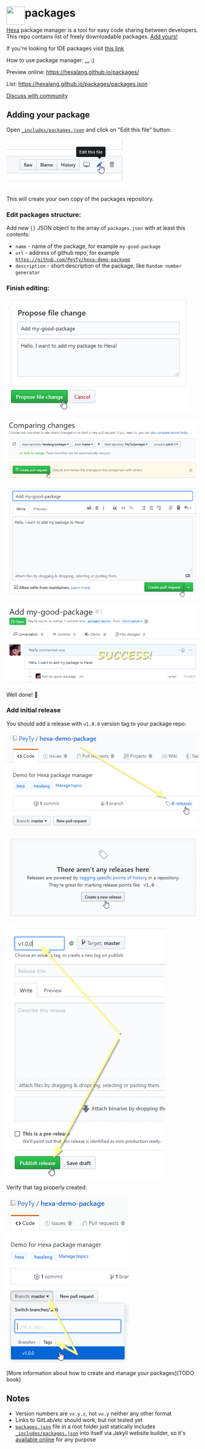 # packages <img align="left" width="48px" height="48px" src="https://hexalang.github.io/favicon/favicon-96x96.png" />

[Hexa](https://github.com/hexalang) package manager is a tool for easy code sharing between developers.
This repo contains list of freely downloadable packages. [Add yours!](#adding-your-package)

If you're looking for IDE packages visit [this link](https://github.com/hexalang/hexa#tools--ide)

How to use package manager: [...](TODO) :)

Preview online: https://hexalang.github.io/packages/

List: https://hexalang.github.io/packages/packages.json

[Discuss with community](https://github.com/hexalang/hexa#hexa)

## Adding your package

Open [`_includes/packages.json`](https://github.com/hexalang/packages/blob/master/_includes/packages.json)
and click on "Edit this file" button:

![Edit this file](edit.png?raw=true)

This will create your own copy of the packages repository.

### Edit packages structure:

Add new `{}` JSON object to the array of `packages.json` with at least this contents:

- `name` - name of the package, for example `my-good-package`
- `url` - address of github repo, for example [`https://github.com/PeyTy/hexa-demo-package`](https://github.com/PeyTy/hexa-demo-package)
- `description` - short description of the package, like `Random number generator`

### Finish editing:

![Propose](propose.png?raw=true)

![Comparing](comparing.png?raw=true)

![Create](create.png?raw=true)

![Done](done.png?raw=true)

Well done! :tada:

### Add initial release

You should add a release with `v1.0.0` version tag to your package repo:

![releases](releases.png?raw=true)

![create_release](create_release.png?raw=true)

![publish_release](publish_release.png?raw=true)

Verify that tag properly created:

![verify_release](verify_release.png?raw=true)

[More information about how to create and manage your packages](TODO book)

## Notes

- Version numbers are `vx.y.z`, not `vx.y` neither any other format
- Links to GitLab/etc should work, but not tested yet
- [`packages.json`](https://github.com/hexalang/packages/blob/master/packages.json) file in a root folder
just statically includes
[`_includes/packages.json`](https://github.com/hexalang/packages/blob/master/_includes/packages.json)
into itself via Jekyll website builder, so it's [available online](https://hexalang.github.io/packages/packages.json)
for any purpose
